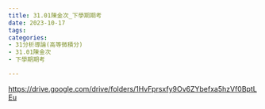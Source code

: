 ```yaml
---
title: 31.01陳金次_下學期期考
date: 2023-10-17
tags: 
categories:
- 31分析導論(高等微積分)
- 31.01陳金次
- 下學期期考

---
```

https://drive.google.com/drive/folders/1HvFprsxfy9Ov6ZYbefxa5hzVf0BptLEu
